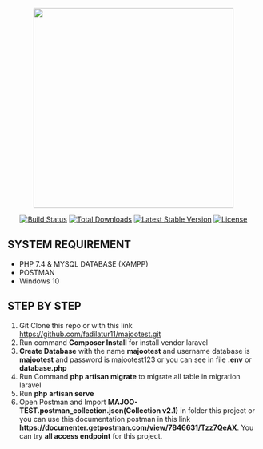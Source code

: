 <p align="center"><a href="https://laravel.com" target="_blank"><img src="https://raw.githubusercontent.com/laravel/art/master/logo-lockup/5%20SVG/2%20CMYK/1%20Full%20Color/laravel-logolockup-cmyk-red.svg" width="400"></a></p>

<p align="center">
<a href="https://travis-ci.org/laravel/framework"><img src="https://travis-ci.org/laravel/framework.svg" alt="Build Status"></a>
<a href="https://packagist.org/packages/laravel/framework"><img src="https://img.shields.io/packagist/dt/laravel/framework" alt="Total Downloads"></a>
<a href="https://packagist.org/packages/laravel/framework"><img src="https://img.shields.io/packagist/v/laravel/framework" alt="Latest Stable Version"></a>
<a href="https://packagist.org/packages/laravel/framework"><img src="https://img.shields.io/packagist/l/laravel/framework" alt="License"></a>
</p>

## SYSTEM REQUIREMENT
- PHP 7.4 & MYSQL DATABASE (XAMPP)
- POSTMAN
- Windows 10

## STEP BY STEP
1. Git Clone this repo or with this link <a href="https://github.com/fadilatur11/majootest.git">https://github.com/fadilatur11/majootest.git</a>
2. Run command <b>Composer Install</b> for install vendor laravel
3. <b>Create Database</b> with the name <b>majootest</b> and username database is <b>majootest</b> and password is majootest123 or you can see in file <b>.env</b> or <b>database.php</b>
4. Run Command <b>php artisan migrate</b> to migrate all table in migration laravel
5. Run <b>php artisan serve</b>
6. Open Postman and Import <b>MAJOO-TEST.postman_collection.json(Collection v2.1)</b> in folder this project or you can use this documentation postman in this link <a href="https://documenter.getpostman.com/view/7846631/Tzz7QeAX"><b>https://documenter.getpostman.com/view/7846631/Tzz7QeAX</b></a>. You can try <b>all access endpoint</b> for this project. 
